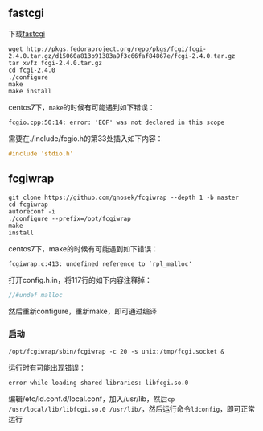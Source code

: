 

## fastcgi

下载[fastcgi](http://pkgs.fedoraproject.org/repo/pkgs/fcgi/fcgi-2.4.0.tar.gz/d15060a813b91383a9f3c66faf84867e/fcgi-2.4.0.tar.gz)

```shell
wget http://pkgs.fedoraproject.org/repo/pkgs/fcgi/fcgi-2.4.0.tar.gz/d15060a813b91383a9f3c66faf84867e/fcgi-2.4.0.tar.gz
tar xvfz fcgi-2.4.0.tar.gz 
cd fcgi-2.4.0 
./configure
make
make install
```
centos7下，`make`的时候有可能遇到如下错误：
```
fcgio.cpp:50:14: error: 'EOF' was not declared in this scope
```
需要在./include/fcgio.h的第33处插入如下内容：
```c
#include 'stdio.h'
```

## fcgiwrap

```shell
git clone https://github.com/gnosek/fcgiwrap --depth 1 -b master
cd fcgiwrap
autoreconf -i
./configure --prefix=/opt/fcgiwrap
make
install
```
centos7下，make的时候有可能遇到如下错误：
```
fcgiwrap.c:413: undefined reference to `rpl_malloc'
```
打开config.h.in，将117行的如下内容注释掉：
```c
//#undef malloc
```
然后重新configure，重新make，即可通过编译

### 启动

```
/opt/fcgiwrap/sbin/fcgiwrap -c 20 -s unix:/tmp/fcgi.socket &
```

运行时有可能出现错误：
```
error while loading shared libraries: libfcgi.so.0
```

编辑/etc/ld.conf.d/local.conf，加入/usr/lib，然后`cp /usr/local/lib/libfcgi.so.0 /usr/lib/`，然后运行命令`ldconfig`，即可正常运行
